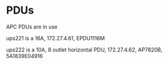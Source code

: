 # PDUs

APC PDUs are in use

ups221 is a 16A, 172.27.4.61, EPDU1116M

ups222 is a 10A, 8 outlet horizontal PDU, 172.27.4.62, AP7820B, 5A1839E04916
